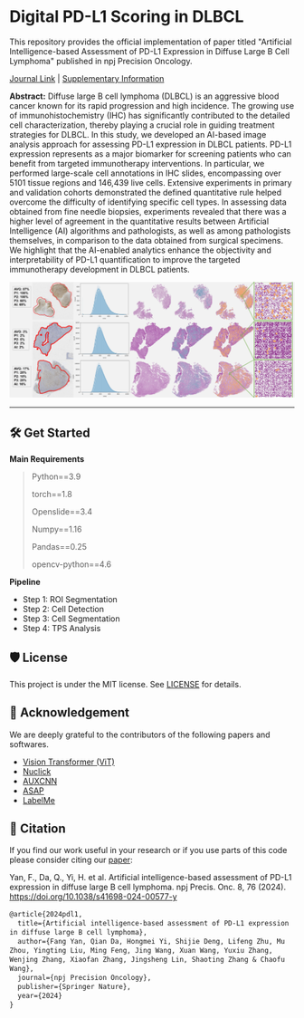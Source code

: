 # Digital PD-L1 Scoring in DLBCL

This repository provides the official implementation of paper titled "Artificial Intelligence-based Assessment of PD-L1 Expression in Diffuse Large B Cell Lymphoma" published in npj Precision Oncology.

[Journal Link](https://www.nature.com/articles/s41698-024-00577-y) | [Supplementary Information](https://static-content.springer.com/esm/art%3A10.1038%2Fs41698-024-00577-y/MediaObjects/41698_2024_577_MOESM2_ESM.pdf)

**Abstract:** Diffuse large B cell lymphoma (DLBCL) is an aggressive blood cancer known for its rapid progression and high incidence. The growing use of immunohistochemistry (IHC) has significantly contributed to the detailed cell characterization, thereby playing a crucial role in guiding treatment strategies for DLBCL. In this study, we developed an AI-based image analysis approach for assessing PD-L1 expression in DLBCL patients. PD-L1 expression represents as a major biomarker for screening patients who can benefit from targeted immunotherapy interventions. In particular, we performed large-scale cell annotations in IHC slides, encompassing over 5101 tissue regions and 146,439 live cells. Extensive experiments in primary and validation cohorts demonstrated the defined quantitative rule helped overcome the difficulty of identifying specific cell types. In assessing data obtained from fine needle biopsies, experiments revealed that there was a higher level of agreement in the quantitative results between Artificial Intelligence (AI) algorithms and pathologists, as well as among pathologists themselves, in comparison to the data obtained from surgical specimens. We highlight that the AI-enabled analytics enhance the objectivity and interpretability of PD-L1 quantification to improve the targeted immunotherapy development in DLBCL patients.

<!-- Insert the project banner here -->
<div align="center">
    <a href="https://"><img width="1000px" height="auto" src="https://github.com/yanfang-research/Digital-PD-L1-Scoring/blob/main/WSI_TPS.jpg"></a>
</div>

---

<!-- give a introduction of your project -->

## 🛠️ Get Started

**Main Requirements**  
> Python==3.9
> 
> torch==1.8
> 
> Openslide==3.4
>
> Numpy==1.16
>
> Pandas==0.25
>
> opencv-python==4.6
> 

**Pipeline**
- Step 1: ROI Segmentation
- Step 2: Cell Detection
- Step 3: Cell Segmentation
- Step 4: TPS Analysis

## 🛡️ License

This project is under the MIT license. See [LICENSE](LICENSE) for details.

## 🙏 Acknowledgement

We are deeply grateful to the contributors of the following papers and softwares.

- [Vision Transformer (ViT)](https://github.com/google-research/vision_transformer)
- [Nuclick](https://github.com/navidstuv/NuClick)
- [AUXCNN](https://github.com/shenghh2015/cell-counting)
- [ASAP](https://computationalpathologygroup.github.io/ASAP/)
- [LabelMe](https://github.com/labelmeai/labelme)

## 📝 Citation

If you find our work useful in your research or if you use parts of this code please consider citing our [paper](https://www.nature.com/articles/s41698-024-00577-y#citeas):

Yan, F., Da, Q., Yi, H. et al. Artificial intelligence-based assessment of PD-L1 expression in diffuse large B cell lymphoma. npj Precis. Onc. 8, 76 (2024). https://doi.org/10.1038/s41698-024-00577-y
        
        
        
        
        
        
        
        
        
        

```
@article{2024pdl1,
  title={Artificial intelligence-based assessment of PD-L1 expression in diffuse large B cell lymphoma},
  author={Fang Yan, Qian Da, Hongmei Yi, Shijie Deng, Lifeng Zhu, Mu Zhou, Yingting Liu, Ming Feng, Jing Wang, Xuan Wang, Yuxiu Zhang, Wenjing Zhang, Xiaofan Zhang, Jingsheng Lin, Shaoting Zhang & Chaofu Wang},
  journal={npj Precision Oncology},
  publisher={Springer Nature},
  year={2024}
}
```
